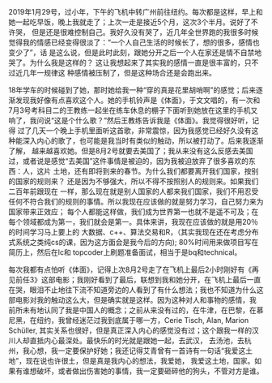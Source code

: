 2019年1月29号，过小年，下午的飞机中转广州前往纽约。每次都是这样，早上和她一起吃早饭，晚上我就走了；上次一走是接近5个月，这次3个半月。说好了不许哭，
但是还是很难控制自己。我好久没有哭了，近几年全世界跑的我很多时候觉得我的情感已经变得很淡了：“一个人自己生活的时候长了，想的很多，感情也变少了”，话
是这么说，但是此时此刻，跟她分开之后一个人在家还是情不自禁地哭了。为什么我是这样的？ 这让我想起来了其实我的感情一直是很丰富的，只不过近几年一规律这
种感情被压制了，但是这种场合还是会跑出来。  

18年学车的时候碰到了她，那时她给我一种“穿的真是花里胡哨啊”的感觉；后来逐渐发现我好像有点喜欢这个人。她的手机铃声是《体面》，于文文唱的，有一次和
7月3号考科目二的王教练一起坐在练车休息的棚子下面听到她放在这里的手机又响了，我问说“这是个什么歌？”然后王教练告诉我是《体面》。我觉得很好听，记得
过了几天一个晚上手机里面听这首歌，非常震惊，因为我感觉已经好久没有这种能深入内心的歌了，也可能是我当时有类似的触动，所以被打动了。后来我逐渐了解，
越来越喜欢她。但是8月2号就要去美国了；我从来没有这么反感去美国过，或者说是感觉“去美国”这件事情是被迫的，因为我被迫放弃了很多喜欢的东西：人，这片
土地，还有即将到来的春节。为什么我们都要离开我们国家，按别的国家的规则来？ 还是因为不够强大，所以不得不按照别人的规则来。如果我们二百年前跟现在
一样，那么现在就是别人国家的人都来我们国家，我们不用忍受任何不符合我们的规则的事情。所以我现在应该做的就是努力学习，自己努力来为国家带来正效应；
每个人都能这样做，我们成为世界第一也就不是遥不可及；在每个领域都成为第一，我们就会是第一。具体来讲，我现在应该做的就是用20％的时间学习马上要上的
大数据、c++、算法交易和R，（其实我现在还在考虑分布式系统之类纯cs的课，因为这方面会是我今后的方向); 80%时间用来做项目写在简历上，然后在lc和
topcoder上刷题准备面试，相当于是bq和technical。

每次我都有点怕听《体面》，记得上次8月2号走了在飞机上最后2小时刚好有《再见前任3》这部电影；我刚好看到了最后，联想到我和她分开，在飞机上最后一直
在哭，眼泪不止地往下流不知道旁边的人看到了有什么想法；我也不知道为什么这部电影对我的触动这么大，但是确实就是这样。因为这种对人和事物的感情，我
前所未有地认同了我是中国人的概念；之前从来没有过的，在牛津，在巴黎，在慕尼黑，在纽约，我曾经迷茫过我到底属于哪一方，Cerie Tisch, Alan, 
Marion Schüller, 其实关系也很好，但是真正深入内心的感觉没有过；这个跟我一样的汉川人却直抵内心最深处。最快乐的时光就是跟她一起，去武汉，
去汤池，去杭州，我心想，我一定要保护好她；我还记得艾青曾有一首诗有一句话“我爱这土地”，现在说也许很土，但是真是我内心的想法，我爱她，
我爱这土地，国家。如果有谁想破坏，或者做出伤害她的事情，我一定要砸碎他的狗头，不管对方是谁。
